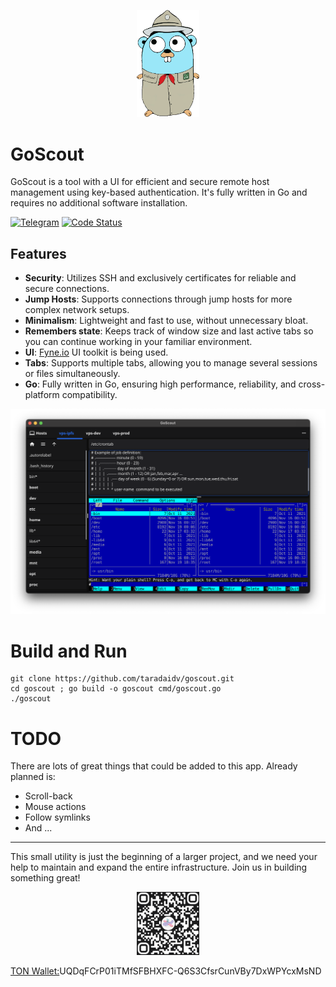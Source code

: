 
<p align="center">
  <img src="docs/images/GoScout.png" alt="GoScout" width="20%">
</p>

# GoScout

GoScout is a tool with a UI for efficient and secure remote host management using key-based authentication. It's fully written in Go and requires no additional software installation.


[![Telegram](https://img.shields.io/badge/Telegram-Message-blue)](https://t.me/taradaidv)
[![Code Status](https://img.shields.io/badge/Code%20Status-active-brightgreen.svg)](https://github.com/taradaidv/goscout/tree/main)
## Features

- **Security**: Utilizes SSH and exclusively certificates for reliable and secure connections.
- **Jump Hosts**: Supports connections through jump hosts for more complex network setups.
- **Minimalism**: Lightweight and fast to use, without unnecessary bloat.
- **Remembers state**: Keeps track of window size and last active tabs so you can continue working in your familiar environment.
- **UI**: [Fyne.io](https://fyne.io) UI toolkit is being used.
- **Tabs**: Supports multiple tabs, allowing you to manage several sessions or files simultaneously.
- **Go**: Fully written in Go, ensuring high performance, reliability, and cross-platform compatibility.

<p align="center">
  <img src="docs/images/screenshot.png" alt="GoScout">
</p>

# Build and Run

```
git clone https://github.com/taradaidv/goscout.git
cd goscout ; go build -o goscout cmd/goscout.go
./goscout
```

# TODO
There are lots of great things that could be added to this app.
Already planned is:

* Scroll-back
* Mouse actions
* Follow symlinks
* And ...

---
This small utility is just the beginning of a larger project, and we need your help to maintain and expand the entire infrastructure. Join us in building something great!

<p align="center">
  <img src="docs/images/TON.png" alt="GoScout" width="20%">

  [TON Wallet:](https://ton.org)UQDqFCrP01iTMfSFBHXFC-Q6S3CfsrCunVBy7DxWPYcxMsND
</p>

